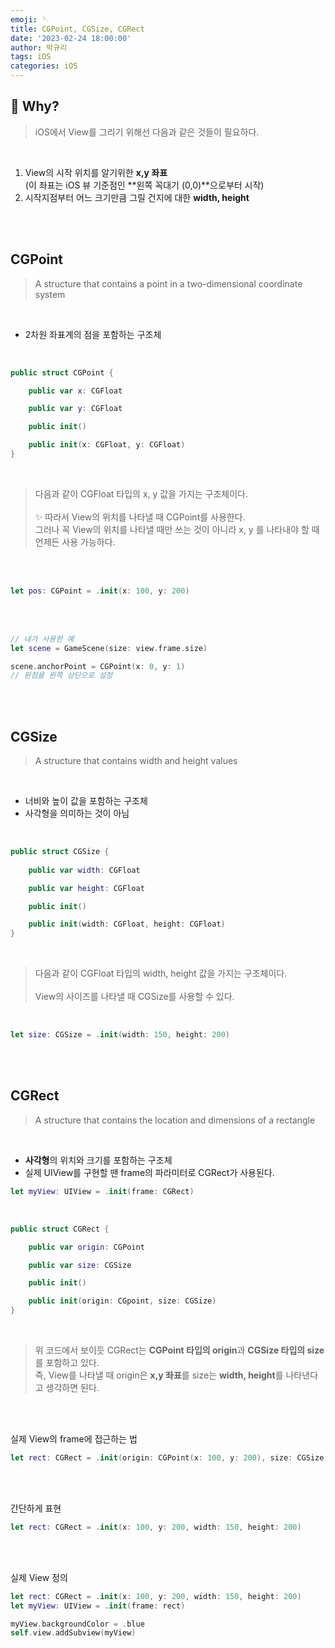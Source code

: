 ```yaml
---
emoji: 🪡
title: CGPoint, CGSize, CGRect
date: '2023-02-24 18:00:00'
author: 박규리
tags: iOS
categories: iOS
---
```


## 🧠 Why?

> iOS에서 View를 그리기 위해선 다음과 같은 것들이 필요하다.

</br>

1. View의 시작 위치를 알기위한 **x,y 좌표** </br>
(이 좌표는 iOS 뷰 기준점인 **왼쪽 꼭대기 (0,0)**으로부터 시작) </br>
2. 시작지점부터 어느 크기만큼 그릴 건지에 대한 **width, height** </br>

</br>
</br>

## CGPoint

> A structure that contains a point in a two-dimensional coordinate system

</br>

* 2차원 좌표계의 점을 포함하는 구조체

</br>

```swift
public struct CGPoint {

    public var x: CGFloat

    public var y: CGFloat

    public init()

    public init(x: CGFloat, y: CGFloat)
}
```
</br>

> 다음과 같이 CGFloat 타입의 x, y 값을 가지는 구조체이다.
> </br>
> </br>
> ✨ 따라서 View의 위치를 나타낼 때 CGPoint를 사용한다.</br>
> 그러나 꼭 View의 위치를 나타낼 때만 쓰는  것이 아니라 x, y 를 나타내야 할 때 언제든 사용 가능하다.

</br>
</br>

```swift
let pos: CGPoint = .init(x: 100, y: 200)
```

</br>
</br>

```swift
// 내가 사용한 예
let scene = GameScene(size: view.frame.size)

scene.anchorPoint = CGPoint(x: 0, y: 1)
// 원점을 왼쪽 상단으로 설정
```

</br>
</br>

## CGSize

> A structure that contains width and height values

</br>

* 너비와 높이 값을 포함하는 구조체
* 사각형을 의미하는 것이 아님

</br>

```swift
public struct CGSize {
    
    public var width: CGFloat

    public var height: CGFloat

    public init()

    public init(width: CGFloat, height: CGFloat)
}
```

</br>

> 다음과 같이 CGFloat 타입의 width, height 값을 가지는 구조체이다.
> </br>
> </br>
> View의 사이즈를 나타낼 때 CGSize를 사용할 수 있다.</br>

</br>

```swift
let size: CGSize = .init(width: 150, height: 200)
```

</br>
</br>

## CGRect

> A structure that contains the location and dimensions of a rectangle

</br>

* **사각형**의 위치와 크기를 포함하는 구조체
* 실제 UIView를 구현할 땐 frame의 파라미터로 CGRect가 사용된다.

```swift
let myView: UIView = .init(frame: CGRect)
```

</br>

```swift
public struct CGRect {

    public var origin: CGPoint

    public var size: CGSize

    public init()

    public init(origin: CGpoint, size: CGSize)
}
```

</br>

> 위 코드에서 보이듯 CGRect는 **CGPoint 타입의 origin**과 **CGSize 타입의 size**를 포함하고 있다. </br>
> 즉, View를 나타낼 때 origin은 **x,y 좌표**를 size는 **width, height**를 나타낸다고 생각하면 된다.

</br>
</br>

실제 View의 frame에 접근하는 법
</br>

```swift
let rect: CGRect = .init(origin: CGPoint(x: 100, y: 200), size: CGSize(width: 150, height: 200))
```
</br>
</br>

간단하게 표현 </br>

```swift
let rect: CGRect = .init(x: 100, y: 200, width: 150, height: 200)
```

</br>
</br>

실제 View 정의 </br>

```swift
let rect: CGRect = .init(x: 100, y: 200, width: 150, height: 200)
let myView: UIView = .init(frame: rect)

myView.backgroundColor = .blue
self.view.addSubview(myView)
```

</br>
</br>

```toc
```